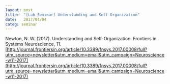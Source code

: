 ```yaml
---
layout: post
title:  "[Lab Seminar] Understanding and Self-Organization"
date:   2017/04/04
categ: seminar
---
```






Newton, N. W. (2017). Understanding and Self-Organization. Frontiers in Systems Neuroscience, 11. [http://journal.frontiersin.org/article/10.3389/fnsys.2017.00008/full?utm_source=newsletter&utm_medium=email&utm_campaign=Neuroscience-w11-2017](http://journal.frontiersin.org/article/10.3389/fnsys.2017.00008/full?utm_source=newsletter&utm_medium=email&utm_campaign=Neuroscience-w11-2017)





 

